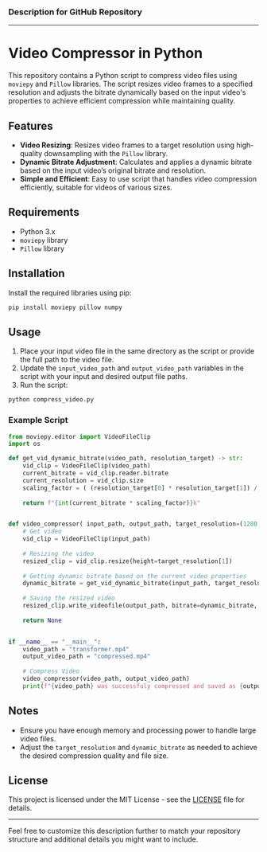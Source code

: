 ### Description for GitHub Repository

---

# Video Compressor in Python

This repository contains a Python script to compress video files using `moviepy` and `Pillow` libraries. The script resizes video frames to a specified resolution and adjusts the bitrate dynamically based on the input video's properties to achieve efficient compression while maintaining quality.

## Features

- **Video Resizing**: Resizes video frames to a target resolution using high-quality downsampling with the `Pillow` library.
- **Dynamic Bitrate Adjustment**: Calculates and applies a dynamic bitrate based on the input video’s original bitrate and resolution.
- **Simple and Efficient**: Easy to use script that handles video compression efficiently, suitable for videos of various sizes.

## Requirements

- Python 3.x
- `moviepy` library
- `Pillow` library

## Installation

Install the required libraries using pip:

```sh
pip install moviepy pillow numpy
```

## Usage

1. Place your input video file in the same directory as the script or provide the full path to the video file.
2. Update the `input_video_path` and `output_video_path` variables in the script with your input and desired output file paths.
3. Run the script:

```sh
python compress_video.py
```

### Example Script

```python
from moviepy.editor import VideoFileClip
import os

def get_vid_dynamic_bitrate(video_path, resolution_target) -> str:
    vid_clip = VideoFileClip(video_path)
    current_bitrate = vid_clip.reader.bitrate
    current_resolution = vid_clip.size
    scaling_factor = ( (resolution_target[0] * resolution_target[1]) / (current_resolution[0] * current_resolution[1]) )
    
    return f"{int(current_bitrate * scaling_factor)}k"


def video_compressor( input_path, output_path, target_resolution=(1280, 720) ) -> None:
    # Get video
    vid_clip = VideoFileClip(input_path)
    
    # Resizing the video
    resized_clip = vid_clip.resize(height=target_resolution[1])
    
    # Getting dynamic bitrate based on the current video properties
    dynamic_bitrate = get_vid_dynamic_bitrate(input_path, target_resolution)
    
    # Saving the resized video
    resized_clip.write_videofile(output_path, bitrate=dynamic_bitrate, codec="libx264")
    
    return None


if __name__ == "__main__":
    video_path = "transformer.mp4"
    output_video_path = "compressed.mp4"
    
    # Compress Video
    video_compressor(video_path, output_video_path)
    print(f"{video_path} was successfuly compressed and saved as {output_video_path}")
```

## Notes

- Ensure you have enough memory and processing power to handle large video files.
- Adjust the `target_resolution` and `dynamic_bitrate` as needed to achieve the desired compression quality and file size.

## License

This project is licensed under the MIT License - see the [LICENSE](LICENSE) file for details.

---

Feel free to customize this description further to match your repository structure and additional details you might want to include.

